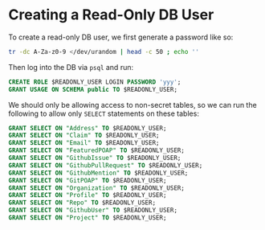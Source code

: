 # Creating a Read-Only DB User

To create a read-only DB user, we first generate a password like so:

```sh
tr -dc A-Za-z0-9 </dev/urandom | head -c 50 ; echo ''
```

Then log into the DB via `psql` and run:

```sql
CREATE ROLE $READONLY_USER LOGIN PASSWORD 'yyy';
GRANT USAGE ON SCHEMA public TO $READONLY_USER;
```

We should only be allowing access to non-secret tables, so we can run the following
to allow only `SELECT` statements on these tables:

```sql
GRANT SELECT ON "Address" TO $READONLY_USER;
GRANT SELECT ON "Claim" TO $READONLY_USER;
GRANT SELECT ON "Email" TO $READONLY_USER;
GRANT SELECT ON "FeaturedPOAP" TO $READONLY_USER;
GRANT SELECT ON "GithubIssue" TO $READONLY_USER;
GRANT SELECT ON "GithubPullRequest" TO $READONLY_USER;
GRANT SELECT ON "GithubMention" TO $READONLY_USER;
GRANT SELECT ON "GitPOAP" TO $READONLY_USER;
GRANT SELECT ON "Organization" TO $READONLY_USER;
GRANT SELECT ON "Profile" TO $READONLY_USER;
GRANT SELECT ON "Repo" TO $READONLY_USER;
GRANT SELECT ON "GithubUser" TO $READONLY_USER;
GRANT SELECT ON "Project" TO $READONLY_USER;
```
